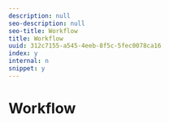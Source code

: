 ```yaml
---
description: null
seo-description: null
seo-title: Workflow
title: Workflow
uuid: 312c7155-a545-4eeb-8f5c-5fec0078ca16
index: y
internal: n
snippet: y
---
```


# Workflow

